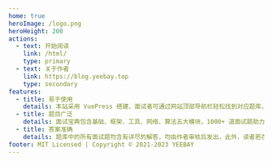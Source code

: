 ```yaml
---
home: true
heroImage: /logo.png
heroHeight: 200
actions:
  - text: 开始阅读
    link: /html/
    type: primary
  - text: 关于作者
    link: https://blog.yeebay.top
    type: secondary
features:
  - title: 易于使用
    details: 本站采用 VuePress 搭建，面试者可通过网站顶部导航栏轻松找到对应题库，快速浏览面试题
  - title: 题目广泛
    details: 面试宝典包含基础、框架、工具、网络、算法五大模块，1000+ 道面试题助力面试者攻克绝大部分前端疑难杂症
  - title: 答案准确
    details: 题库中的所有面试题均含有详尽的解答，均由作者审核后发出，此外，读者若在阅读过程中发现问题可通过邮箱联系作者或在 GitHub 上提 Issue，作者会在第一时间进行更正
footer: MIT Licensed | Copyright © 2021-2023 YEEBAY
---
```

